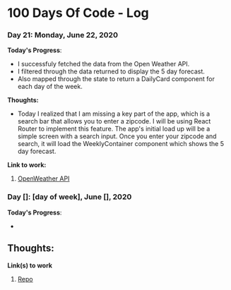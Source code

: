 # 100 Days Of Code - Log

### Day 21: Monday, June 22, 2020 

**Today's Progress**: 

- I successfuly fetched the data from the Open Weather API.
- I filtered through the data returned to display the 5 day forecast.
- Also mapped through the state to return a DailyCard component for each day of the week.

**Thoughts:** 
- Today I realized that I am missing a key part of the app, which is a search bar that allows you to enter a zipcode. I will be using React Router to implement this feature. The app's initial load up will be a simple screen with a search input. Once you enter your zipcode and search, it will load the WeeklyContainer component which shows the 5 day forecast. 

**Link to work:**
1. [OpenWeather API](https://openweathermap.org/api)


### Day []: [day of week], June [], 2020

**Today's Progress**:
  
- 

**Thoughts:**
- 

**Link(s) to work**
1. [Repo](url)